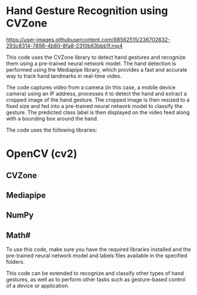 # Hand Gesture Recognition using CVZone

https://user-images.githubusercontent.com/88562515/236702632-293c8314-7898-4b80-8fa8-2310b63bbb1f.mp4

This code uses the CVZone library to detect hand gestures and recognize them using a pre-trained neural network model. The hand detection is performed using the Mediapipe library, which provides a fast and accurate way to track hand landmarks in real-time video.

The code captures video from a camera (in this case, a mobile device camera) using an IP address, processes it to detect the hand and extract a cropped image of the hand gesture. The cropped image is then resized to a fixed size and fed into a pre-trained neural network model to classify the gesture. The predicted class label is then displayed on the video feed along with a bounding box around the hand.

The code uses the following libraries:

# OpenCV (cv2) #
## CVZone #
## Mediapipe # 
## NumPy #
## Math#
To use this code, make sure you have the required libraries installed and the pre-trained neural network model and labels files available in the specified folders.

This code can be extended to recognize and classify other types of hand gestures, as well as to perform other tasks such as gesture-based control of a device or application.

